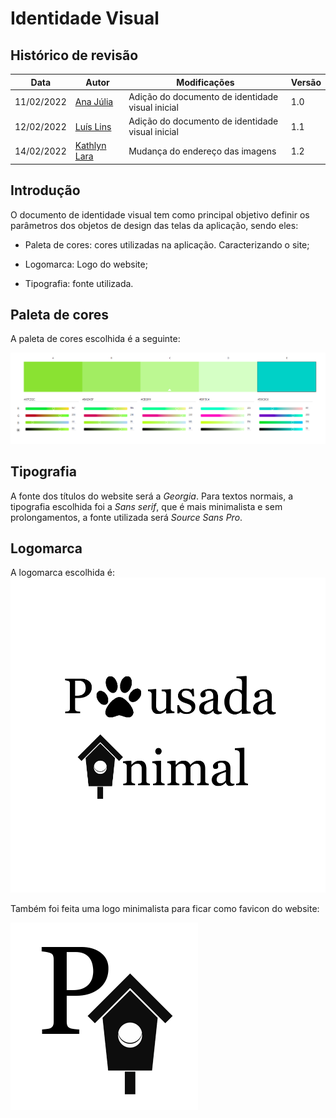 # Identidade Visual

## Histórico de revisão
| Data       | Autor                                        | Modificações                      | Versão |
| ---------- | -------------------------------------------- | --------------------------------- | ------ |
| 11/02/2022 | [Ana Júlia](https://github.com/aluzianobriceno) | Adição do documento de identidade visual inicial | 1.0  |
| 12/02/2022 | [Luís Lins](https://github.com/luisgaboardi) | Adição do documento de identidade visual inicial | 1.1  |
| 14/02/2022 | [Kathlyn Lara](https://github.com/klmurussi) | Mudança do endereço das imagens | 1.2 |

## Introdução

O documento de identidade visual tem como principal objetivo definir os parâmetros dos objetos de design das telas da aplicação, sendo eles:

- Paleta de cores: cores utilizadas na aplicação. Caracterizando o site;

- Logomarca: Logo do website;

- Tipografia: fonte utilizada.

## Paleta de cores

A paleta de cores escolhida é a seguinte:

![exemplo_paleta ](../images/paleta-cores.png)

## Tipografia

A fonte dos títulos do website será a *Georgia*.
Para textos normais, a tipografia escolhida foi a *Sans serif*, que é mais minimalista e sem prolongamentos, a fonte utilizada será *Source Sans Pro*.


## Logomarca

A logomarca escolhida é: 
![logo](../images/logo-transparente.png)

Também foi feita uma logo minimalista para ficar como favicon do website:

![favicon](../images/favicon-medio.png)
